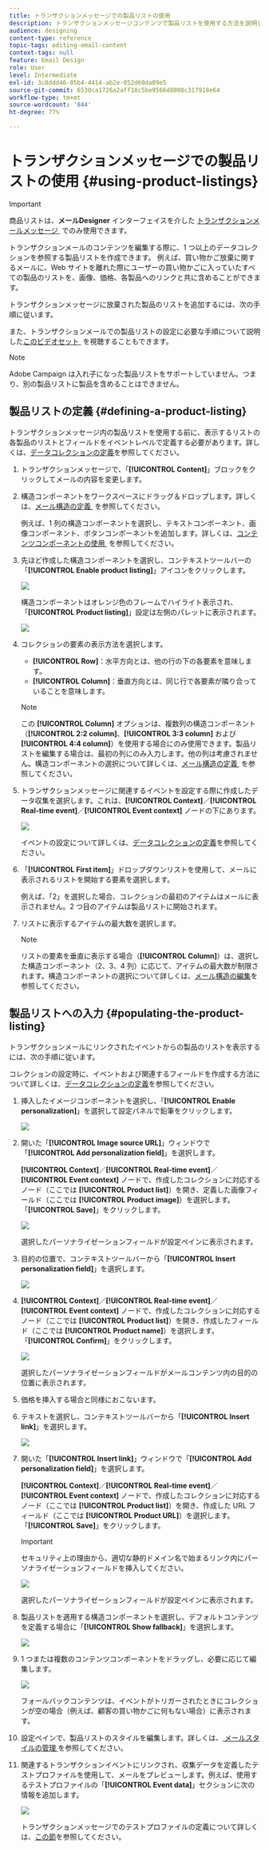 ```yaml
---
title: トランザクションメッセージでの製品リストの使用
description: トランザクションメッセージコンテンツで製品リストを使用する方法を説明します。
audience: designing
content-type: reference
topic-tags: editing-email-content
context-tags: null
feature: Email Design
role: User
level: Intermediate
exl-id: 3c8ddd46-05b4-4414-ab2e-052d60da09e5
source-git-commit: 6530ca1726a2aff18c5be9566d8008c317918e64
workflow-type: tm+mt
source-wordcount: '844'
ht-degree: 77%

---
```


# トランザクションメッセージでの製品リストの使用 {#using-product-listings}

>[!IMPORTANT]
>
>商品リストは、**メールDesigner** インターフェイスを介した [&#x200B; トランザクションメールメッセージ &#x200B;](../../designing/using/designing-content-in-adobe-campaign.md#email-designer-interface) でのみ使用できます。

トランザクションメールのコンテンツを編集する際に、1 つ以上のデータコレクションを参照する製品リストを作成できます。 例えば、買い物かご放棄に関するメールに、Web サイトを離れた際にユーザーの買い物かごに入っていたすべての製品のリストを、画像、価格、各製品へのリンクと共に含めることができます。

トランザクションメッセージに放棄された製品のリストを追加するには、次の手順に従います。

また、トランザクションメールでの製品リストの設定に必要な手順について説明した [&#x200B; このビデオセット &#x200B;](https://experienceleague.adobe.com/docs/campaign-standard-learn/tutorials/designing-content/product-listings-in-transactional-email.html?lang=ja#configure-product-listings-in-transactional-emails) を視聴することもできます。

>[!NOTE]
>
>Adobe Campaign は入れ子になった製品リストをサポートしていません。つまり、別の製品リストに製品を含めることはできません。

## 製品リストの定義 {#defining-a-product-listing}

トランザクションメッセージ内の製品リストを使用する前に、表示するリストの各製品のリストとフィールドをイベントレベルで定義する必要があります。詳しくは、[データコレクションの定義](../../channels/using/configuring-transactional-event.md#defining-data-collections)を参照してください。

1. トランザクションメッセージで、「**[!UICONTROL Content]**」ブロックをクリックしてメールの内容を変更します。
1. 構造コンポーネントをワークスペースにドラッグ＆ドロップします。詳しくは、[&#x200B; メール構造の定義 &#x200B;](../../designing/using/designing-from-scratch.md#defining-the-email-structure) を参照してください。

   例えば、1 列の構造コンポーネントを選択し、テキストコンポーネント、画像コンポーネント、ボタンコンポーネントを追加します。詳しくは、[&#x200B; コンテンツコンポーネントの使用 &#x200B;](../../designing/using/designing-from-scratch.md#about-content-components) を参照してください。

1. 先ほど作成した構造コンポーネントを選択し、コンテキストツールバーの「**[!UICONTROL Enable product listing]**」アイコンをクリックします。

   ![](assets/message-center_loop_create.png)

   構造コンポーネントはオレンジ色のフレームでハイライト表示され、「**[!UICONTROL Product listing]**」設定は左側のパレットに表示されます。

   ![](assets/message-center_loop_palette.png)

1. コレクションの要素の表示方法を選択します。

   * **[!UICONTROL Row]**：水平方向とは、他の行の下の各要素を意味します。
   * **[!UICONTROL Column]**：垂直方向とは、同じ行で各要素が隣り合っていることを意味します。

   >[!NOTE]
   >
   >この **[!UICONTROL Column]** オプションは、複数列の構造コンポーネント（**[!UICONTROL 2:2 column]**、**[!UICONTROL 3:3 column]** および **[!UICONTROL 4:4 column]**）を使用する場合にのみ使用できます。製品リストを編集する場合は、最初の列にのみ入力します。他の列は考慮されません。構造コンポーネントの選択について詳しくは、[&#x200B; メール構造の定義 &#x200B;](../../designing/using/designing-from-scratch.md#defining-the-email-structure) を参照してください。

1. トランザクションメッセージに関連するイベントを設定する際に作成したデータ収集を選択します。これは、**[!UICONTROL Context]**／**[!UICONTROL Real-time event]**／**[!UICONTROL Event context]** ノードの下にあります。

   ![](assets/message-center_loop_selection.png)

   イベントの設定について詳しくは、[データコレクションの定義](../../channels/using/configuring-transactional-event.md#defining-data-collections)を参照してください。

1. 「**[!UICONTROL First item]**」ドロップダウンリストを使用して、メールに表示されるリストを開始する要素を選択します。

   例えば、「2」を選択した場合、コレクションの最初のアイテムはメールに表示されません。2 つ目のアイテムは製品リストに開始されます。

1. リストに表示するアイテムの最大数を選択します。

   >[!NOTE]
   >
   >リストの要素を垂直に表示する場合（**[!UICONTROL Column]**）は、選択した構造コンポーネント（2、3、4 列）に応じて、アイテムの最大数が制限されます。構造コンポーネントの選択について詳しくは、[メール構造の編集](../../designing/using/designing-from-scratch.md#defining-the-email-structure)を参照してください。

## 製品リストへの入力 {#populating-the-product-listing}

トランザクションメールにリンクされたイベントからの製品のリストを表示するには、次の手順に従います。

コレクションの設定時に、イベントおよび関連するフィールドを作成する方法について詳しくは、[データコレクションの定義](../../channels/using/configuring-transactional-event.md#defining-data-collections)を参照してください。

1. 挿入したイメージコンポーネントを選択し、「**[!UICONTROL Enable personalization]**」を選択して設定パネルで鉛筆をクリックします。

   ![](assets/message-center_loop_image.png)

1. 開いた「**[!UICONTROL Image source URL]**」ウィンドウで「**[!UICONTROL Add personalization field]**」を選択します。

   **[!UICONTROL Context]**／**[!UICONTROL Real-time event]**／**[!UICONTROL Event context]** ノードで、作成したコレクションに対応するノード（ここでは **[!UICONTROL Product list]**）を開き、定義した画像フィールド（ここでは **[!UICONTROL Product image]**）を選択します。「**[!UICONTROL Save]**」をクリックします。

   ![](assets/message-center_loop_product-image.png)

   選択したパーソナライゼーションフィールドが設定ペインに表示されます。

1. 目的の位置で、コンテキストツールバーから「**[!UICONTROL Insert personalization field]**」を選択します。

   ![](assets/message-center_loop_product.png)

1. **[!UICONTROL Context]**／**[!UICONTROL Real-time event]**／**[!UICONTROL Event context]** ノードで、作成したコレクションに対応するノード（ここでは **[!UICONTROL Product list]**）を開き、作成したフィールド（ここでは **[!UICONTROL Product name]**）を選択します。「**[!UICONTROL Confirm]**」をクリックします。

   ![](assets/message-center_loop_product_node.png)

   選択したパーソナライゼーションフィールドがメールコンテンツ内の目的の位置に表示されます。

1. 価格を挿入する場合と同様におこないます。
1. テキストを選択し、コンテキストツールバーから「**[!UICONTROL Insert link]**」を選択します。

   ![](assets/message-center_loop_link_insert.png)

1. 開いた「**[!UICONTROL Insert link]**」ウィンドウで「**[!UICONTROL Add personalization field]**」を選択します。

   **[!UICONTROL Context]**／**[!UICONTROL Real-time event]**／**[!UICONTROL Event context]** ノードで、作成したコレクションに対応するノード（ここでは **[!UICONTROL Product list]**）を開き、作成した URL フィールド（ここでは **[!UICONTROL Product URL]**）を選択します。「**[!UICONTROL Save]**」をクリックします。

   >[!IMPORTANT]
   >
   >セキュリティ上の理由から、適切な静的ドメイン名で始まるリンク内にパーソナライゼーションフィールドを挿入してください。

   ![](assets/message-center_loop_link_select.png)

   選択したパーソナライゼーションフィールドが設定ペインに表示されます。

1. 製品リストを適用する構造コンポーネントを選択し、デフォルトコンテンツを定義する場合に「**[!UICONTROL Show fallback]**」を選択します。

   ![](assets/message-center_loop_fallback_show.png)

1. 1 つまたは複数のコンテンツコンポーネントをドラッグし、必要に応じて編集します。

   ![](assets/message-center_loop_fallback.png)

   フォールバックコンテンツは、イベントがトリガーされたときにコレクションが空の場合（例えば、顧客の買い物かごに何もない場合）に表示されます。

1. 設定ペインで、製品リストのスタイルを編集します。詳しくは、[&#x200B; メールスタイルの管理 &#x200B;](../../designing/using/styles.md) を参照してください。
1. 関連するトランザクションイベントにリンクされ、収集データを定義したテストプロファイルを使用して、メールをプレビューします。例えば、使用するテストプロファイルの「**[!UICONTROL Event data]**」セクションに次の情報を追加します。

   ![](assets/message-center_loop_test-profile_payload.png)

   トランザクションメッセージでのテストプロファイルの定義について詳しくは、[この節](../../channels/using/testing-transactional-message.md#defining-specific-test-profile)を参照してください。
